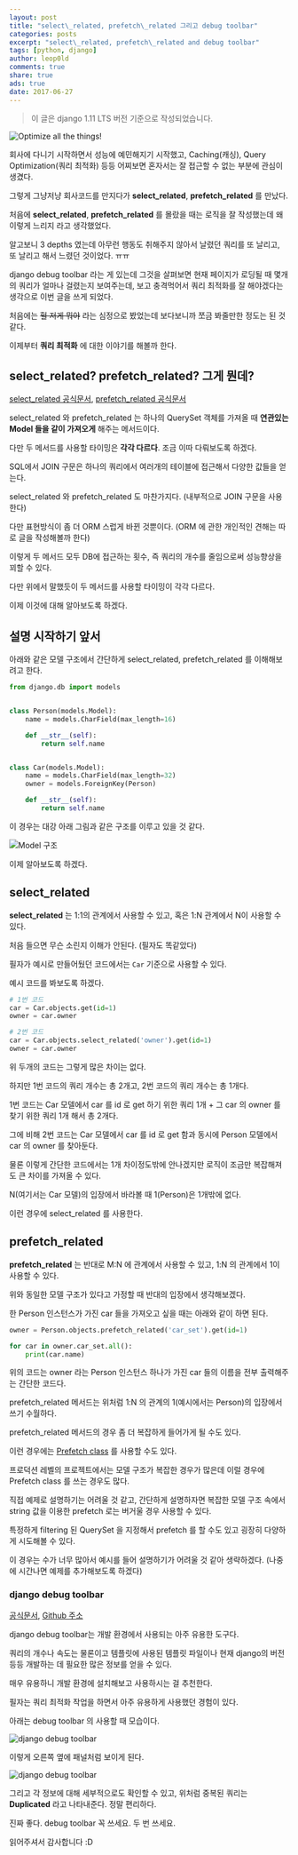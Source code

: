 ```yaml
---
layout: post
title: "select\_related, prefetch\_related 그리고 debug toolbar"
categories: posts
excerpt: "select\_related, prefetch\_related and debug toolbar"
tags: [python, django]
author: leop0ld
comments: true
share: true
ads: true
date: 2017-06-27
---
```


> 이 글은 django 1.11 LTS 버전 기준으로 작성되었습니다.

![Optimize all the things!](/assets/img/optimize-all-the-things.jpg)

회사에 다니기 시작하면서 성능에 예민해지기 시작했고, Caching(캐싱), Query Optimization(쿼리 최적화) 등등 어찌보면 혼자서는 잘 접근할 수 없는 부분에 관심이 생겼다.

그렇게 그냥저냥 회사코드를 만지다가 **select_related**, **prefetch_related** 를 만났다.

처음에 **select_related**, **prefetch_related** 를 몰랐을 때는 로직을 잘 작성했는데 왜 이렇게 느리지 라고 생각했었다.

알고보니 3 depths 였는데 아무런 행동도 취해주지 않아서 날렸던 쿼리를 또 날리고, 또 날리고 해서 느렸던 것이었다. ㅠㅠ

django debug toolbar 라는 게 있는데 그것을 살펴보면 현재 페이지가 로딩될 때 몇개의 쿼리가 얼마나 걸렸는지 보여주는데, 보고 충격먹어서 쿼리 최적화를 잘 해야겠다는 생각으로 이번 글을 쓰게 되었다.

처음에는 ~~헐 저게 뭐야~~ 라는 심정으로 봤었는데 보다보니까 쪼금 봐줄만한 정도는 된 것 같다.

이제부터 **쿼리 최적화** 에 대한 이야기를 해볼까 한다.

## select\_related? prefetch\_related? 그게 뭔데?

<a href="https://docs.djangoproject.com/en/1.11/ref/models/querysets/#select-related" target="_blank">select_related 공식문서</a>, <a href="https://docs.djangoproject.com/en/1.11/ref/models/querysets/#prefetch-related" target="_blank">prefetch_related 공식문서</a>

select\_related 와 prefetch\_related 는 하나의 QuerySet 객체를 가져올 때 **연관있는 Model 들을 같이 가져오게** 해주는 메서드이다.

다만 두 메서드를 사용할 타이밍은 **각각 다르다**. 조금 이따 다뤄보도록 하겠다.

SQL에서 JOIN 구문은 하나의 쿼리에서 여러개의 테이블에 접근해서 다양한 값들을 얻는다.

select\_related 와 prefetch\_related 도 마찬가지다. (내부적으로 JOIN 구문을 사용한다)

다만 표현방식이 좀 더 ORM 스럽게 바뀐 것뿐이다. (ORM 에 관한 개인적인 견해는 따로 글을 작성해볼까 한다)

이렇게 두 메서드 모두 DB에 접근하는 횟수, 즉 쿼리의 개수를 줄임으로써 성능향상을 꾀할 수 있다.

다만 위에서 말했듯이 두 메서드를 사용할 타이밍이 각각 다르다.

이제 이것에 대해 알아보도록 하겠다.

## 설명 시작하기 앞서

아래와 같은 모델 구조에서 간단하게 select\_related, prefetch\_related 를 이해해보려고 한다.

```python
from django.db import models


class Person(models.Model):
    name = models.CharField(max_length=16)

    def __str__(self):
        return self.name


class Car(models.Model):
    name = models.CharField(max_length=32)
    owner = models.ForeignKey(Person)

    def __str__(self):
        return self.name
```

이 경우는 대강 아래 그림과 같은 구조를 이루고 있을 것 같다.

![Model 구조](/assets/img/select_related-example.jpg)

이제 알아보도록 하겠다.

## select_related

**select_related** 는 1:1의 관계에서 사용할 수 있고, 혹은 1:N 관계에서 N이 사용할 수 있다.

처음 들으면 무슨 소린지 이해가 안된다. (필자도 똑같았다)

필자가 예시로 만들어뒀던 코드에서는 `Car` 기준으로 사용할 수 있다.

예시 코드를 봐보도록 하겠다.

```python
# 1번 코드
car = Car.objects.get(id=1)
owner = car.owner
```

```python
# 2번 코드
car = Car.objects.select_related('owner').get(id=1)
owner = car.owner
```

위 두개의 코드는 그렇게 많은 차이는 없다.

하지만 1번 코드의 쿼리 개수는 총 2개고, 2번 코드의 쿼리 개수는 총 1개다.

1번 코드는 Car 모델에서 car 를 id 로 get 하기 위한 쿼리 1개 + 그 car 의 owner 를 찾기 위한 쿼리 1개 해서 총 2개다.

그에 비해 2번 코드는 Car 모델에서 car 를 id 로 get 함과 동시에 Person 모델에서 car 의 owner 를 찾아둔다.

물론 이렇게 간단한 코드에서는 1개 차이정도밖에 안나겠지만 로직이 조금만 복잡해져도 큰 차이를 가져올 수 있다.

N(여기서는 Car 모델)의 입장에서 바라볼 때 1(Person)은 1개밖에 없다.

이런 경우에 select_related 를 사용한다.

## prefetch_related

**prefetch_related** 는 반대로 M:N 에 관계에서 사용할 수 있고, 1:N 의 관계에서 1이 사용할 수 있다.

위와 동일한 모델 구조가 있다고 가정할 때 반대의 입장에서 생각해보겠다.

한 Person 인스턴스가 가진 car 들을 가져오고 싶을 때는 아래와 같이 하면 된다.

```python
owner = Person.objects.prefetch_related('car_set').get(id=1)

for car in owner.car_set.all():
    print(car.name)
```

위의 코드는 owner 라는 Person 인스턴스 하나가 가진 car 들의 이름을 전부 출력해주는 간단한 코드다.

prefetch_related 메서드는 위처럼 1:N 의 관계의 1(예시에서는 Person)의 입장에서 쓰기 수월하다.

prefetch_related 메서드의 경우 좀 더 복잡하게 들어가게 될 수도 있다.

이런 경우에는 <a href="https://docs.djangoproject.com/en/1.11/ref/models/querysets/#prefetch-objects" target="_blank">Prefetch class</a> 를 사용할 수도 있다.

프로덕션 레벨의 프로젝트에서는 모델 구조가 복잡한 경우가 많은데 이럴 경우에 Prefetch class 를 쓰는 경우도 많다.

직접 예제로 설명하기는 어려울 것 같고, 간단하게 설명하자면 복잡한 모델 구조 속에서 string 값을 이용한 prefetch 로는 버거울 경우 사용할 수 있다.

특정하게 filtering 된 QuerySet 을 지정해서 prefetch 를 할 수도 있고 굉장히 다양하게 시도해볼 수 있다.

이 경우는 수가 너무 많아서 예시를 들어 설명하기가 어려울 것 같아 생략하겠다. (나중에 시간나면 예제를 추가해보도록 하겠다)

### django debug toolbar

<a href="https://django-debug-toolbar.readthedocs.io/en/stable/" target="_blank">공식문서</a>, <a href="https://github.com/jazzband/django-debug-toolbar" target="_blank">Github 주소</a>

django debug toolbar는 개발 환경에서 사용되는 아주 유용한 도구다.

쿼리의 개수나 속도는 물론이고 템플릿에 사용된 템플릿 파일이나 현재 django의 버전 등등 개발하는 데 필요한 많은 정보를 얻을 수 있다.

매우 유용하니 개발 환경에 설치해보고 사용하시는 걸 추천한다.

필자는 쿼리 최적화 작업을 하면서 아주 유용하게 사용했던 경험이 있다.

아래는 debug toolbar 의 사용할 때 모습이다.

<img src="/assets/img/django-debug-toolbar-1.png" alt="django debug toolbar" style="max-height: 700px;" />

이렇게 오른쪽 옆에 패널처럼 보이게 된다.

![django debug toolbar](/assets/img/django-debug-toolbar-2.png)

그리고 각 정보에 대해 세부적으로도 확인할 수 있고, 위처럼 중복된 쿼리는 **Duplicated** 라고 나타내준다. 정말 편리하다.

진짜 좋다. debug toolbar 꼭 쓰세요. 두 번 쓰세요.

읽어주셔서 감사합니다 :D